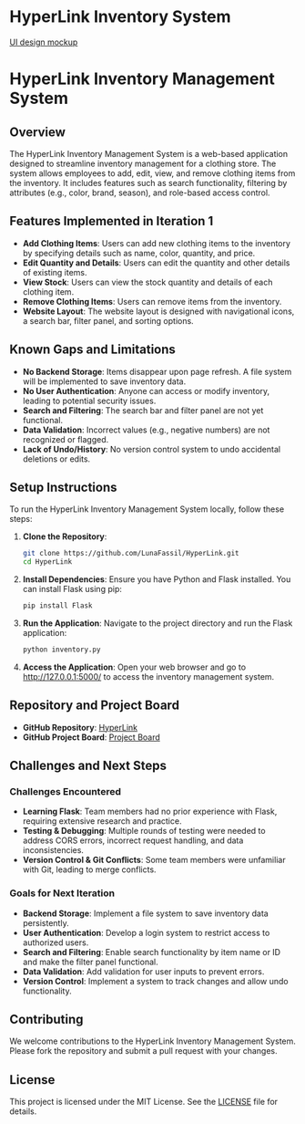 # HyperLink Inventory System

[UI design mockup](https://www.figma.com/design/LT2yhVPQxUzbOlMvply3Ip/Inventory-Managment-System-(Copy)?node-id=0-1&p=f&t=WaZxlNOoIfxaF1rW-0)


# HyperLink Inventory Management System

## Overview
The HyperLink Inventory Management System is a web-based application designed to streamline inventory management for a clothing store. The system allows employees to add, edit, view, and remove clothing items from the inventory. It includes features such as search functionality, filtering by attributes (e.g., color, brand, season), and role-based access control.

## Features Implemented in Iteration 1
- **Add Clothing Items**: Users can add new clothing items to the inventory by specifying details such as name, color, quantity, and price.
- **Edit Quantity and Details**: Users can edit the quantity and other details of existing items.
- **View Stock**: Users can view the stock quantity and details of each clothing item.
- **Remove Clothing Items**: Users can remove items from the inventory.
- **Website Layout**: The website layout is designed with navigational icons, a search bar, filter panel, and sorting options.

## Known Gaps and Limitations
- **No Backend Storage**: Items disappear upon page refresh. A file system will be implemented to save inventory data.
- **No User Authentication**: Anyone can access or modify inventory, leading to potential security issues.
- **Search and Filtering**: The search bar and filter panel are not yet functional.
- **Data Validation**: Incorrect values (e.g., negative numbers) are not recognized or flagged.
- **Lack of Undo/History**: No version control system to undo accidental deletions or edits.

## Setup Instructions
To run the HyperLink Inventory Management System locally, follow these steps:


1. **Clone the Repository**:
   ```bash
   git clone https://github.com/LunaFassil/HyperLink.git
   cd HyperLink
2. **Install Dependencies**:
   Ensure you have Python and Flask installed. You can install Flask using pip:
   ```bash
   pip install Flask
3. **Run the Application**:
   Navigate to the project directory and run the Flask application:
   ```bash
   python inventory.py
4. **Access the Application**:
Open your web browser and go to http://127.0.0.1:5000/ to access the inventory management system.


## Repository and Project Board
- **GitHub Repository**: [HyperLink](https://github.com/LunaFassil/HyperLink)
- **GitHub Project Board**: [Project Board](https://github.com/users/LunaFassil/projects/2)

## Challenges and Next Steps
### Challenges Encountered
- **Learning Flask**: Team members had no prior experience with Flask, requiring extensive research and practice.
- **Testing & Debugging**: Multiple rounds of testing were needed to address CORS errors, incorrect request handling, and data inconsistencies.
- **Version Control & Git Conflicts**: Some team members were unfamiliar with Git, leading to merge conflicts.

### Goals for Next Iteration
- **Backend Storage**: Implement a file system to save inventory data persistently.
- **User Authentication**: Develop a login system to restrict access to authorized users.
- **Search and Filtering**: Enable search functionality by item name or ID and make the filter panel functional.
- **Data Validation**: Add validation for user inputs to prevent errors.
- **Version Control**: Implement a system to track changes and allow undo functionality.

## Contributing
We welcome contributions to the HyperLink Inventory Management System. Please fork the repository and submit a pull request with your changes.

## License
This project is licensed under the MIT License. See the [LICENSE](LICENSE) file for details.
